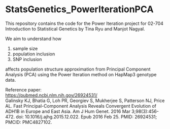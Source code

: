 # StatsGenetics_PowerIterationPCA

This repository contains the code for the Power Iteration project for 02-704 Introduction to Statistical Genetics by Tina Ryu and Manjot Nagyal.

We aim to understand how    
1) sample size
2) population inclusion
3) SNP inclusion
 
affects population structure approximation from Principal Component Analysis (PCA) using the Power Iteration method on HapMap3 genotype data. 


Reference paper:  
https://pubmed.ncbi.nlm.nih.gov/26924531/   
Galinsky KJ, Bhatia G, Loh PR, Georgiev S, Mukherjee S, Patterson NJ, Price AL. Fast Principal-Component Analysis Reveals Convergent Evolution of ADH1B in Europe and East Asia. Am J Hum Genet. 2016 Mar 3;98(3):456-472. doi: 10.1016/j.ajhg.2015.12.022. Epub 2016 Feb 25. PMID: 26924531; PMCID: PMC4827102.
